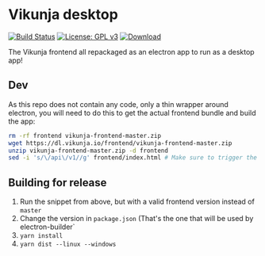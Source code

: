 # Vikunja desktop

[![Build Status](https://drone.kolaente.de/api/badges/vikunja/desktop/status.svg)](https://drone.kolaente.de/vikunja/desktop)
[![License: GPL v3](https://img.shields.io/badge/License-GPL%20v3-blue.svg)](LICENSE)
[![Download](https://img.shields.io/badge/download-v0.16.0-brightgreen.svg)](https://dl.vikunja.io)

The Vikunja frontend all repackaged as an electron app to run as a desktop app!

## Dev

As this repo does not contain any code, only a thin wrapper around electron, you will need to do this to get the 
actual frontend bundle and build the app:

```bash
rm -rf frontend vikunja-frontend-master.zip 
wget https://dl.vikunja.io/frontend/vikunja-frontend-master.zip
unzip vikunja-frontend-master.zip -d frontend
sed -i 's/\/api\/v1//g' frontend/index.html # Make sure to trigger the "enter the Vikunja url" prompt
```

## Building for release

1. Run the snippet from above, but with a valid frontend version instead of `master`
2. Change the version in `package.json` (That's the one that will be used by electron-builder`
3. `yarn install`
4. `yarn dist --linux --windows`

